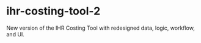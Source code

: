 # ihr-costing-tool-2
New version of the IHR Costing Tool with redesigned data, logic, workflow, and UI.
